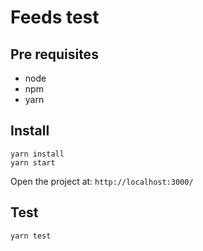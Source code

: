 # Feeds test

## Pre requisites

- node
- npm
- yarn

## Install

```
yarn install
yarn start
```

Open the project at: `http://localhost:3000/`

## Test

```
yarn test
```
